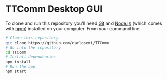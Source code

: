 # TTComm Desktop GUI

To clone and run this repository you'll need [Git](https://git-scm.com) and [Node.js](https://nodejs.org/en/download/) (which comes with [npm](http://npmjs.com)) installed on your computer. From your command line:

```bash
# Clone this repository
git clone https://github.com/carlosemi/TTComm
# Go into the repository
cd TTComm
# Install dependencies
npm install
# Run the app
npm start
```

